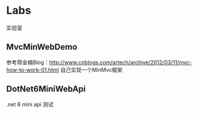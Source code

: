 # Labs

实验室

## MvcMinWebDemo

参考蒋金楠Blog：<http://www.cnblogs.com/artech/archive/2012/03/11/mvc-how-to-work-01.html>
自己实现一个MinMvc框架

## DotNet6MiniWebApi

.net 6 mini api 测试

